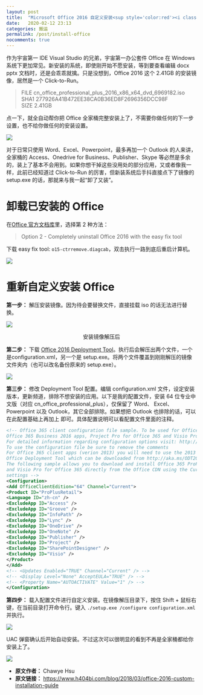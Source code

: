```yaml
---
layout: post
title:  "Microsoft Office 2016 自定义安装<sup style='color:red'><i class='icon-link1'></i></sup>"
date:   2020-02-12 23:13
categories: 搬运
permalink: /post/install-office
nocomments: true
---
```


作为宇宙第一 IDE Visual Studio 的兄弟，宇宙第一办公套件 Office 在 Windows 系统下更加常见。新安装的系统，即使刚开始不愿安装，等到要查看编辑 docx pptx 文档时，还是会乖乖就擒。只是没想到，Office 2016 这个 2.41GB 的安装镜像，居然是一个 Click-to-Run。

> FILE cn_office_professional_plus_2016_x86_x64_dvd_6969182.iso<br>
SHA1 277926A41B472EE38CA0B36ED8F2696356DCC98F<br>
SIZE 2.41GB

点一下，就全自动帮你把 Office 全家桶完整安装上了，不需要你做任何的下一步设置，也不给你做任何的安装设置。

![](https://myhusky.oss-cn-beijing.aliyuncs.com/Echo/images/install-office/20180324002-8578c6ed.jpg)

对于日常只使用 Word、Excel、Powerpoint，最多再加一个 Outlook 的人来讲，全家桶的 Access、Onedrive for Business、Publisher、Skype 等必然是多余的，装上了基本不会用到。如果你想干掉这些没用处的部分应用，又或者像我一样，此前已经知道过 Click-to-Run 的厉害，但新装系统后手抖直接点下了镜像的 setup.exe 的话，那就来与我一起“卸了又装”。

# 卸载已安装的 Office

在<a href="https://support.office.com/en-us/article/9dd49b83-264a-477a-8fcc-2fdf5dbf61d8" target="_blank">Office 官方文档库</a>里，选择第 2 种方法：

>Option 2 - Completely uninstall Office 2016 with the easy fix tool

下载 easy fix tool: `o15-ctrremove.diagcab`，双击执行一路到底后重启计算机。

![](https://myhusky.oss-cn-beijing.aliyuncs.com/Echo/images/install-office/20180324003-3c9cdc49.jpg)

# 重新自定义安装 Office

**第一步：** 解压安装镜像。因为待会要替换文件，直接挂载 iso 的话无法进行替换。

![](https://myhusky.oss-cn-beijing.aliyuncs.com/Echo/images/install-office/20180324004-d0e49d82.jpg)
<center>安装镜像解压后</center>

**第二步：** 下载 <a href="https://www.microsoft.com/en-us/download/details.aspx?id=49117" target="_blank">Office 2016 Deployment Tool</a>。执行后会解压出两个文件，一个是configuration.xml，另一个是 setup.exe。将两个文件覆盖到刚刚解压的镜像文件夹内（也可以改名备份原来的 setup.exe）。

![](https://myhusky.oss-cn-beijing.aliyuncs.com/Echo/images/install-office/20180324005-10a02c45.jpg)

**第三步：** 修改 Deployment Tool 配置。编辑 configuration.xml 文件，设定安装版本，更新频道，排除不想安装的应用。以下是我的配置文件，安装 64 位专业中文版（对应 cn_office_professional_plus），仅保留了 Word、 Excel、Powerpoint 以及 Outlook，其它全部排除。如果想把 Outlook 也排除的话，可以在此配置基础上再加上 <ExcludeApp ID="Outlook" /> 即可。具体配置说明可以看配置文件里面的注释。

~~~xml
<!-- Office 365 client configuration file sample. To be used for Office 365 ProPlus 2016 apps,
Office 365 Business 2016 apps, Project Pro for Office 365 and Visio Pro for Office 365.
For detailed information regarding configuration options visit: http://aka.ms/ODT.
To use the configuration file be sure to remove the comments
For Office 365 client apps (verion 2013) you will need to use the 2013 version of the
Office Deployment Tool which can be downloaded from http://aka.ms/ODT2013
The following sample allows you to download and install Office 365 ProPlus 2016 apps
and Visio Pro for Office 365 directly from the Office CDN using the Current Channel
settings -->
<Configuration>
<Add OfficeClientEdition="64" Channel="Current">
<Product ID="ProPlusRetail">
<Language ID="zh-cn" />
<ExcludeApp ID="Access" />
<ExcludeApp ID="Groove" />
<ExcludeApp ID="InfoPath" />
<ExcludeApp ID="Lync" />
<ExcludeApp ID="OneDrive" />
<ExcludeApp ID="OneNote" />
<ExcludeApp ID="Publisher" />
<ExcludeApp ID="Project" />
<ExcludeApp ID="SharePointDesigner" />
<ExcludeApp ID="Visio" />
</Product>
</Add>
<!-- <Updates Enabled="TRUE" Channel="Current" /> -->
<!-- <Display Level="None" AcceptEULA="TRUE" /> -->
<!-- <Property Name="AUTOACTIVATE" Value="1" /> -->
</Configuration>
~~~

**第四步：** 载入配置文件进行自定义安装。在镜像解压目录下，按住 Shift + 鼠标右键，在当前目录打开命令行。键入 `./setup.exe /configure configuration.xml` 并执行。

![](https://myhusky.oss-cn-beijing.aliyuncs.com/Echo/images/install-office/20180324006-7531e895.png)

UAC 弹窗确认后开始自动安装。不过这次可以很明显的看到不再是全家桶都给你安装上了。

![](https://myhusky.oss-cn-beijing.aliyuncs.com/Echo/images/install-office/20180324007-e620367a.png)

<ul class="post-copyright">
  <li class="post-copyright-author">
    <strong>原文作者： </strong>Chawye Hsu</li>
  <li class="post-copyright-link">
    <strong>原文链接：</strong>
    <a href="https://www.h404bi.com/blog/2018/03/office-2016-custom-installation-guide" title="Microsoft Office 2016 自定义安装" target="_blank">https://www.h404bi.com/blog/2018/03/office-2016-custom-installation-guide</a>
  </li>
  <!-- <li class="post-copyright-license">
    <strong>版权声明： </strong>本博客所有文章除特别声明外，均采用 <span class="exturl" data-url="aHR0cHM6Ly9jcmVhdGl2ZWNvbW1vbnMub3JnL2xpY2Vuc2VzL2J5LW5jLXNhLzQuMC9kZWVkLnpo"><i class="fa fa-fw fa-creative-commons"></i>BY-NC-SA</span> 许可协议。转载请注明出处！</li> -->
</ul>
